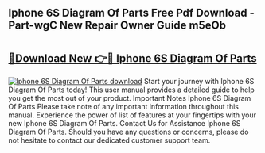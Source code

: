 ## Iphone 6S Diagram Of Parts Free Pdf Download - Part-wgC New Repair Owner Guide m5eOb

# <h2><a href="http://dfilgxl.blite.top/?on=Iphone+6S+Diagram+Of+Parts">🔗Download New 👉🔴 Iphone 6S Diagram Of Parts</a></h2>

[![Iphone 6S Diagram Of Parts download](https://i.imgur.com/lujVjoI.png)](http://dfilgxl.blite.top/?on=Iphone+6S+Diagram+Of+Parts)
Start your journey with Iphone 6S Diagram Of Parts today! This user manual provides a detailed guide to help you get the most out of your product. Important Notes Iphone 6S Diagram Of Parts Please take note of any important information throughout this manual. Experience the power of list of features at your fingertips with your new Iphone 6S Diagram Of Parts. Contact Us for Assistance Iphone 6S Diagram Of Parts. Should you have any questions or concerns, please do not hesitate to contact our dedicated customer support team.
